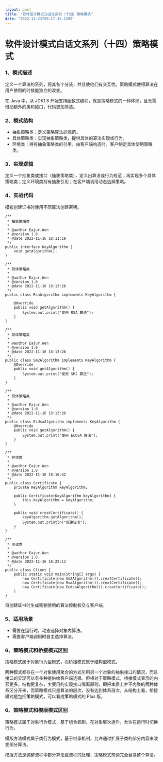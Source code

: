 ```yaml
---
layout: post
title: "软件设计模式白话文系列（十四）策略模式"
date: "2022-11-23T09:17:15.139Z"
---
```

软件设计模式白话文系列（十四）策略模式
===================

### 1、模式描述

定义一个算法的系列，将其各个分装，并且使他们有交互性。策略模式使得算法在用户使用的时候能独立的改变。

在 Java 中，从 JDK1.8 开始支持函数式编程，就是策略模式的一种体现，且无需借助额外的类和接口，代码更加简洁。

### 2、模式结构

*   抽象策略类：定义策略算法的规范。
*   具体策略类：实现抽象策略类，提供具体的算法实现或行为。
*   环境类：持有抽象策略类的引用，由客户端构造时，客户制定具体使用策略类。

### 3、实现逻辑

定义一个抽象类或接口（抽象策略类），定义出算法或行为规范；再实现多个具体策略类；定义环境类持有抽象引用；在客户端调用动态选择策略。

### 4、实战代码

模拟创建证书时使用不同算法创建密钥。

    /**
     * 抽象策略类
     *
     * @author Eajur.Wen
     * @version 1.0
     * @date 2022-11-16 18:11:19
     */
    public interface KeyAlgorithm {
        void getAlgorithm();
    }
    
    /**
     * 具体策略类
     *
     * @author Eajur.Wen
     * @version 1.0
     * @date 2022-11-16 18:13:26
     */
    public class RsaAlgorithm implements KeyAlgorithm {
    
        @Override
        public void getAlgorithm() {
            System.out.print("使用 RSA 算法");
        }
    }
    
    /**
     * 具体策略类
     *
     * @author Eajur.Wen
     * @version 1.0
     * @date 2022-11-16 18:13:26
     */
    public class Sm2Algorithm implements KeyAlgorithm {
        @Override
        public void getAlgorithm() {
            System.out.print("使用 SM2 算法");
        }
    }
    
    /**
     * 具体策略类
     *
     * @author Eajur.Wen
     * @version 1.0
     * @date 2022-11-16 18:13:26
     */
    public class EcdsaAlgorithm implements KeyAlgorithm {
        @Override
        public void getAlgorithm() {
            System.out.print("使用 ECDSA 算法");
        }
    }
    
    /**
     * 环境类
     *
     * @author Eajur.Wen
     * @version 1.0
     * @date 2022-11-16 18:16:42
     */
    public class Certificate {
        private KeyAlgorithm keyAlgorithm;
    
        public Certificate(KeyAlgorithm keyAlgorithm) {
            this.keyAlgorithm = keyAlgorithm;
        }
    
        public void creatCertificate() {
            keyAlgorithm.getAlgorithm();
            System.out.println("创建证书");
        }
    }
    
    /**
     * 测试类
     *
     * @author Eajur.Wen
     * @version 1.0
     * @date 2022-11-16 18:22:13
     */
    public class Client {
        public static void main(String[] args) {
            new Certificate(new Sm2Algorithm()).creatCertificate();
            new Certificate(new RsaAlgorithm()).creatCertificate();
            new Certificate(new EcdsaAlgorithm()).creatCertificate();
        }
    }
    

将创建证书时生成密钥使用的算法控制权交与客户端。

### 5、适用场景

*   需要在运行时，动态选择对象内算法。
*   需要客户端调用时自主选择算法。

### 6、策略模式和桥接模式区别

策略模式属于对象行为型模式，而桥接模式属于结构型模式。

两种模式都存在一个对象使用聚合的方式引用另一个对象的抽象接口的情况，而且接口的实现可以有多种提供给客户端选择。但相对于策略模式，桥接模式表示的内容更多，结构更复杂，主要目的实现接口隔离原则，即把本质上并不内聚的两种体系区分开来，而策略模式只是算法的层次，没有达到体系层次。从结构上看，桥接模式是包括策略模式，可以看成策略模式的 Plus 版。

### 6、策略模式和模版模式区别

策略模式属于对象行为模式，基于组合机制，在对象层次运作，允许在运行时切换行为。

模版方法模式属于类行为模式，基于继承机制，允许通过扩展子类的部分内容来改变部分算法。

模版方法是调整流程中部分算法或流程的处理，策略模式前调完全替换整个算法。